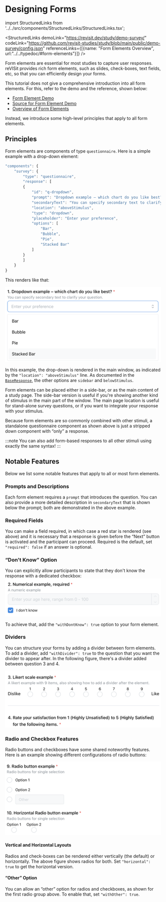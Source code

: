 # Designing Forms

import StructuredLinks from '../../src/components/StructuredLinks/StructuredLinks.tsx';

<StructuredLinks
    demoLink="https://revisit.dev/study/demo-survey/"
    codeLink="https://github.com/revisit-studies/study/blob/main/public/demo-survey/config.json"
    referenceLinks={[{name: "Form Elements Overview", url:"../../typedoc/#form-elements"}]}
/>

Form elements are essential for most studies to capture user responses. reVISit provides rich form elements, such as slides, check-boxes, text fields, etc, so that you can efficiently design your forms. 

This tutorial does not give a comprehensive introduction into all form elements. For this, refer to the demo and the reference, shown below: 

* [Form Element Demo](https://revisit.dev/study/demo-survey/)
* [Source for Form Element Demo](https://github.com/revisit-studies/study/blob/main/public/demo-survey/config.json)
* [Overview of Form Elements](../../typedoc/#form-elements)

Instead, we introduce some high-level principles that apply to all form elements. 


## Principles

Form elements are components of type `questionnaire`. Here is a simple example with a drop-down element: 

```js
"components": {
    "survey": {
        "type": "questionnaire",
        "response": [
        {
            "id": "q-dropdown",
            "prompt": "Dropdown example – which chart do you like best?",
            "secondaryText": "You can specify secondary text to clarify your question.",
            "location": "aboveStimulus",
            "type": "dropdown",
            "placeholder": "Enter your preference",
            "options": [
                "Bar",
                "Bubble",
                "Pie",
                "Stacked Bar"
            ]
        }
        ]
    }
}
```

This renders like that: 

![A dropdown box with secondary text](img/form-dropdown.png)

In this example, the drop-down is rendered in the main window, as indicated by the `"location": "aboveStimulus"` line. As documented in the [`BaseResponse`](../../typedoc/interfaces/BaseResponse/), the other options are `sidebar` and `belowStimulus`. 

Form elements can be placed either in a side-bar, or as the main content of a study page. The side-bar version is useful if you're showing another kind of stimulus in the main part of the window. The main page location is useful for stand-alone survey questions, or if you want to integrate your response with your stimulus. 

Because form elements are so commonly combined with other stimuli, a standalone questionnaire component as shown above is just a stripped down component with “only” a response. 

:::note
You can also add form-based responses to all other stimuli using exactly the same syntax!
:::

## Notable Features

Below we list some notable features that apply to all or most form elements. 

### Prompts and Descriptions

Each form element requires a `prompt` that introduces the question. You can also provide a more detailed description in `secondaryText` that is shown below the prompt; both are demonstrated in the above example.  

### Required Fields

You can make a field required, in which case a red star is rendered (see above) and it is necessary that a response is given before the “Next” button is activated and the participant can proceed. Required is the default, set `"required": false` if an answer is optional. 

### “Don't Know” Option

You can explicitly allow participants to state that they don't know the response with a dedicated checkbox: 
![A numerical input example with a don't know option.](img/form-dont-know.png)

To achieve that, add the `"withDontKnow": true` option to your form element. 

### Dividers

You can structure your forms by adding a divider between form elements. To add a divider, add `"withDivider": true` to the question that you want the divider to appear after. In the following figure, there's a divider added between question 3 and 4. 

![Two questions separated by a divider.](img/form-divider.png)

### Radio and Checkbox Features

Radio buttons and checkboxes have some shared noteworthy features. Here is an example showing different configurations of radio buttons: 

![Two radio button questions, one horizontal, one vertical. One of them has an "other" option.](img/form-radio.png)

#### Vertical and Horizontal Layouts

Radios and check-boxes can be rendered either vertically (the default) or horizontally. The above figure shows radios for both. Set `"horizontal": true` to get the horizontal version. 

#### “Other” Option

You can allow an “other” option for radios and checkboxes, as shown for the first radio group above. To enable that, set `"withOther": true`.